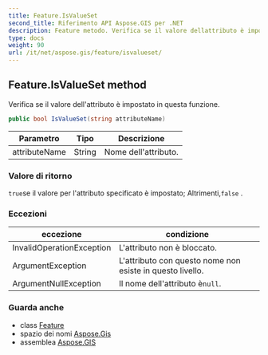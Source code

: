 ```yaml
---
title: Feature.IsValueSet
second_title: Riferimento API Aspose.GIS per .NET
description: Feature metodo. Verifica se il valore dellattributo è impostato in questa funzione.
type: docs
weight: 90
url: /it/net/aspose.gis/feature/isvalueset/
---
```

## Feature.IsValueSet method

Verifica se il valore dell'attributo è impostato in questa funzione.

```csharp
public bool IsValueSet(string attributeName)
```

| Parametro | Tipo | Descrizione |
| --- | --- | --- |
| attributeName | String | Nome dell'attributo. |

### Valore di ritorno

`true`se il valore per l'attributo specificato è impostato; Altrimenti,`false` .

### Eccezioni

| eccezione | condizione |
| --- | --- |
| InvalidOperationException | L'attributo non è bloccato. |
| ArgumentException | L'attributo con questo nome non esiste in questo livello. |
| ArgumentNullException | Il nome dell'attributo è`null`. |

### Guarda anche

* class [Feature](../)
* spazio dei nomi [Aspose.Gis](../../feature/)
* assemblea [Aspose.GIS](../../../)


